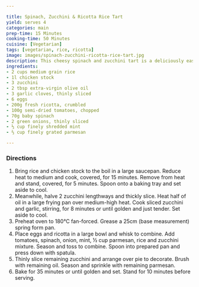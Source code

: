 ```yaml
---

title: Spinach, Zucchini & Ricotta Rice Tart
yield: serves 4
categories: main
prep-time: 15 Minutes
cooking-time: 50 Minutes
cuisine: [Vegetarian]
tags: [vegetarian, rice, ricotta]
image: images/spinach-zucchini-ricotta-rice-tart.jpg
description: This cheesy spinach and zucchini tart is a deliciously easy lunch or dinner idea.
ingredients:
- 2 cups medium grain rice
- 1l chicken stock
- 3 zucchini
- 2 tbsp extra-virgin olive oil
- 3 garlic cloves, thinly sliced
- 6 eggs
- 200g fresh ricotta, crumbled
- 100g semi-dried tomatoes, chopped
- 70g baby spinach
- 2 green onions, thinly sliced
- ⅓ cup finely shredded mint
- ⅔ cup finely grated parmesan

---
```


### Directions

1. Bring rice and chicken stock to the boil in a large saucepan. Reduce heat to medium and cook, covered, for 15 minutes. Remove from heat and stand, covered, for 5 minutes. Spoon onto a baking tray and set aside to cool.
2. Meanwhile, halve 2 zucchini lengthways and thickly slice. Heat half of oil in a large frying pan over medium-high heat. Cook sliced zucchini and garlic, stirring, for 8 minutes or until golden and just tender. Set aside to cool.
3. Preheat oven to 180°C fan-forced. Grease a 25cm (base measurement) spring form pan.
4. Place eggs and ricotta in a large bowl and whisk to combine. Add tomatoes, spinach, onion, mint, ½ cup parmesan, rice and zucchini mixture. Season and toss to combine. Spoon into prepared pan and press down with spatula.
5. Thinly slice remaining zucchini and arrange over pie to decorate. Brush with remaining oil. Season and sprinkle with remaining parmesan.
6. Bake for 35 minutes or until golden and set. Stand for 10 minutes before serving.
